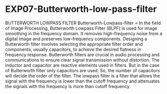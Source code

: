 # EXP07-Butterworth-low-pass-filter

BUTTERWORTH LOWPASS FILTER Butterworth-Lowpass-filter = In the field of Image Processing, Butterworth Lowpass Filter (BLPF) is used for image smoothing in the frequency domain. It removes high-frequency noise from a digital image and preserves low-frequency components. Designing a Butterworth filter involves selecting the appropriate filter order and components, usually capacitors, to achieve the desired flatness in frequency response. Butterworth filters are crucial in audio processing and communications to ensure clear signal transmission without distortion. The inductor and capacitor are reactive elements used in filters. But in the case of Butterworth filter only capacitors are used. So, the number of capacitors will decide the order of the filter. The lowpass filter is a filter that allows the signal with the frequency is lower than the cutoff frequency and attenuates the signals with the frequency is more than cutoff frequency.
